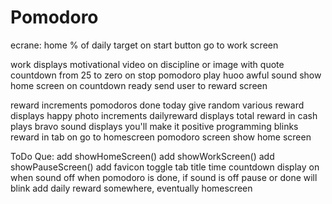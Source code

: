 # Pomodoro

ecrane:
home
    % of daily target
    on start button 
        go to work screen

work
    displays 
        motivational video on discipline
        or image with quote 
    countdown from 25 to zero
    on stop pomodoro 
        play huoo awful sound
        show home screen
    on countdown ready 
        send user to reward screen

reward
    increments pomodoros done today
    give random various reward
    displays happy photo
    increments dailyreward
    displays total reward in cash
    plays bravo sound
    displays you'll make it positive programming
    blinks reward in tab
    on go to homescreen
        pomodoro screen show home screen


ToDo Que:
add showHomeScreen()
add showWorkScreen()
add showPauseScreen()
add favicon
toggle tab title time countdown display on when sound off
when pomodoro is done, if sound is off pause or done will blink
add daily reward somewhere, eventually homescreen
